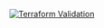
[![Terraform Validation](https://github.com/HappyPathway/terraform-ec2-ghe-runner/actions/workflows/terraform.yaml/badge.svg)](https://github.com/HappyPathway/terraform-ec2-ghe-runner/actions/workflows/terraform.yaml)
